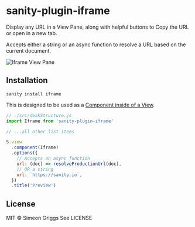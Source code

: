 # sanity-plugin-iframe

Display any URL in a View Pane, along with helpful buttons to Copy the URL or open in a new tab. 

Accepts either a string or an async function to resolve a URL based on the current document.

![Iframe View Pane](https://user-images.githubusercontent.com/9684022/121473207-3548de00-c9ba-11eb-88a0-7d6c748b3f00.png)

## Installation

```
sanity install iframe
```

This is designed to be used as a [Component inside of a View](https://www.sanity.io/docs/structure-builder-reference#c0c8284844b7).

```js
// ./src/deskStructure.js
import Iframe from 'sanity-plugin-iframe'

// ...all other list items

S.view
  .component(Iframe)
  .options({
    // Accepts an async function
    url: (doc) => resolveProductionUrl(doc),
    // OR a string
    url: `https://sanity.io`,
  })
  .title('Preview')
```

## License

MIT © Simeon Griggs
See LICENSE